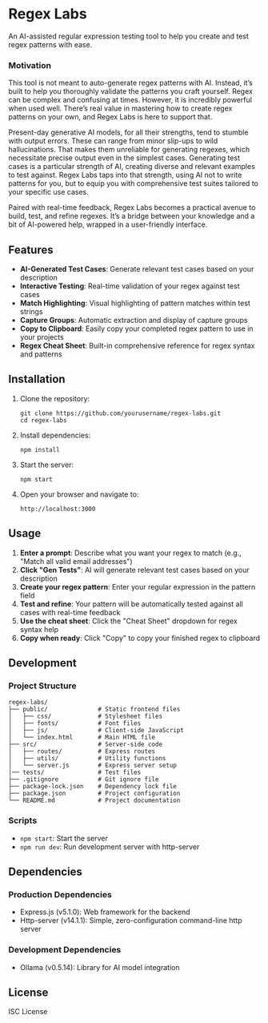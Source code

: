 # Regex Labs

An AI-assisted regular expression testing tool to help you create and test regex patterns with ease.

### Motivation
This tool is not meant to auto-generate regex patterns with AI. Instead, it’s built to help you thoroughly validate the patterns you craft yourself. Regex can be complex and confusing at times. However, it is incredibly powerful when used well. There’s real value in mastering how to create regex patterns on your own, and Regex Labs is here to support that.

Present-day generative AI models, for all their strengths, tend to stumble with output errors. These can range from minor slip-ups to wild hallucinations. That makes them unreliable for generating regexes, which necessitate precise output even in the simplest cases. Generating test cases is a particular strength of AI, creating diverse and relevant examples to test against. Regex Labs taps into that strength, using AI not to write patterns for you, but to equip you with comprehensive test suites tailored to your specific use cases.

Paired with real-time feedback, Regex Labs becomes a practical avenue to build, test, and refine regexes. It’s a bridge between your knowledge and a bit of AI-powered help, wrapped in a user-friendly interface.

## Features

- **AI-Generated Test Cases**: Generate relevant test cases based on your description
- **Interactive Testing**: Real-time validation of your regex against test cases
- **Match Highlighting**: Visual highlighting of pattern matches within test strings
- **Capture Groups**: Automatic extraction and display of capture groups
- **Copy to Clipboard**: Easily copy your completed regex pattern to use in your projects
- **Regex Cheat Sheet**: Built-in comprehensive reference for regex syntax and patterns

## Installation

1. Clone the repository:
   ```
   git clone https://github.com/yourusername/regex-labs.git
   cd regex-labs
   ```

2. Install dependencies:
   ```
   npm install
   ```

3. Start the server:
   ```
   npm start
   ```

4. Open your browser and navigate to:
   ```
   http://localhost:3000
   ```

## Usage

1. **Enter a prompt**: Describe what you want your regex to match (e.g., "Match all valid email addresses")
2. **Click "Gen Tests"**: AI will generate relevant test cases based on your description
3. **Create your regex pattern**: Enter your regular expression in the pattern field
4. **Test and refine**: Your pattern will be automatically tested against all cases with real-time feedback
5. **Use the cheat sheet**: Click the "Cheat Sheet" dropdown for regex syntax help
6. **Copy when ready**: Click "Copy" to copy your finished regex to clipboard

## Development

### Project Structure
```
regex-labs/
├── public/              # Static frontend files
│   ├── css/             # Stylesheet files
│   ├── fonts/           # Font files
│   ├── js/              # Client-side JavaScript
│   └── index.html       # Main HTML file
├── src/                 # Server-side code
│   ├── routes/          # Express routes
│   ├── utils/           # Utility functions
│   └── server.js        # Express server setup
|── tests/               # Test files
├── .gitignore           # Git ignore file
├── package-lock.json    # Dependency lock file
├── package.json         # Project configuration
└── README.md            # Project documentation
```

### Scripts

- `npm start`: Start the server
- `npm run dev`: Run development server with http-server

## Dependencies

### Production Dependencies
- Express.js (v5.1.0): Web framework for the backend
- Http-server (v14.1.1): Simple, zero-configuration command-line http server

### Development Dependencies
- Ollama (v0.5.14): Library for AI model integration

## License

ISC License